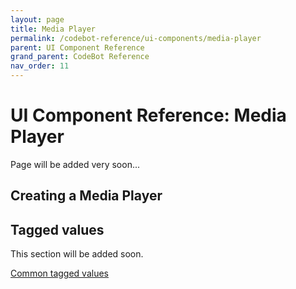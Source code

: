 ```yaml
---
layout: page
title: Media Player
permalink: /codebot-reference/ui-components/media-player
parent: UI Component Reference
grand_parent: CodeBot Reference
nav_order: 11
---
```


# UI Component Reference: Media Player

Page will be added very soon...


## Creating a Media Player



## Tagged values

This section will be added soon.

[Common tagged values](../tagged-values)
